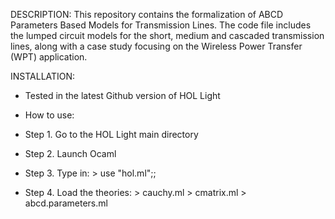 DESCRIPTION:
This repository contains the formalization of ABCD Parameters Based Models for Transmission Lines. The code file includes the lumped circuit models for the short, medium and cascaded transmission lines, along with a case study focusing on the Wireless Power Transfer (WPT) application.

INSTALLATION:
- Tested in the latest Github version of HOL Light

- How to use:

- Step 1. Go to the HOL Light main directory
- Step 2. Launch Ocaml
- Step 3. Type in:
        > use "hol.ml";;
        
- Step 4. Load the theories:
        > cauchy.ml
        > cmatrix.ml
        > abcd.parameters.ml
